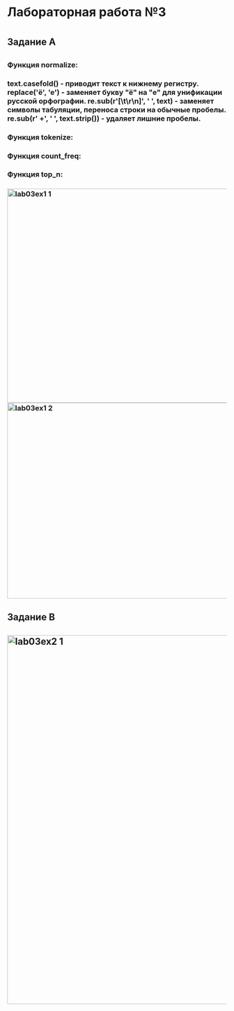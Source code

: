 <h1>Лабораторная работа №3<h1>
<h2>Задание A<h2>
  <h3>Функция normalize:<h3>
    text.casefold() - приводит текст к нижнему регистру. replace('ё', 'е') - заменяет букву "ё" на "е" для унификации русской орфографии. re.sub(r'[\t\r\n]', ' ', text) - заменяет символы табуляции, переноса строки на обычные пробелы. re.sub(r' +', ' ', text.strip()) - удаляет лишние пробелы.
    <h3>Функция tokenize:<h3>
    <h3>Функция count_freq:<h3>
    <h3>Функция top_n:<h3>   
<img width="1155" height="491" alt="lab03ex1 1" src="https://github.com/user-attachments/assets/58505b9c-5dee-477a-b056-5457a9689d45" />
<img width="719" height="449" alt="lab03ex1 2" src="https://github.com/user-attachments/assets/94b3c07b-21af-4180-bb70-8109fb3ccf3f" />
<h2>Задание B<h2>
<img width="1180" height="846" alt="lab03ex2 1" src="https://github.com/user-attachments/assets/ae83e8cc-c023-4fea-98a4-47b98219355d" />
